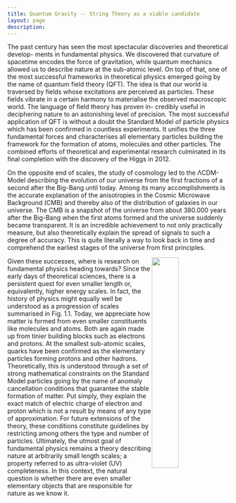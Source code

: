 ```yaml
---
title: Quantum Gravity -- String Theory as a viable candidate
layout: page
description: 
---
```



The past century has seen the most spectacular discoveries and theoretical develop- ments in fundamental physics. We discovered that curvature of spacetime encodes the force of gravitation, while quantum mechanics allowed us to describe nature at the sub-atomic level. On top of that, one of the most successful frameworks in theoretical physics emerged going by the name of quantum field theory (QFT). The idea is that our world is traversed by fields whose excitations are perceived as particles. These fields vibrate in a certain harmony to materialise the observed macroscopic world. The language of field theory has proven in- credibly useful in deciphering nature to an astonishing level of precision. The most successful application of QFT is without a doubt the Standard Model of particle physics which has been confirmed in countless experiments. It unifies the three fundamental forces and characterises all elementary particles building the framework for the formation of atoms, molecules and other particles. The combined efforts of theoretical and experimental research culminated in its final completion with the discovery of the Higgs in 2012.

On the opposite end of scales, the study of cosmology led to the ΛCDM-Model describing the evolution of our universe from the first fractions of a second after the Big-Bang until today. Among its many accomplishments is the accurate explanation of the anisotropies in the Cosmic Microwave Background (CMB) and thereby also of the distribution of galaxies in our universe. The CMB is a snapshot of the universe from about 380.000 years after the Big-Bang when the first atoms formed and the universe suddenly became transparent. It is an incredible achievement to not only practically measure, but also theoretically explain the spread of signals to such a degree of accuracy. This is quite literally a way to look back in time and comprehend the earliest stages of the universe from first principles.

<img style="float: right;" src="{{site.url}}images/Scales.pdf" width="35%" height="auto">

Given these successes, where is research on fundamental physics heading towards? Since the early days of theoretical sciences, there is a persistent quest for even smaller length or, equivalently, higher energy scales. In fact, the history of physics might equally well be understood as a progression of scales summarised in Fig. 1.1. Today, we appreciate how matter is formed from even smaller constituents like molecules and atoms. Both are again made up from tinier building blocks such as electrons and protons. At the smallest sub-atomic scales, quarks have been confirmed as the elementary particles forming protons and other hadrons. Theoretically, this is understood through a set of strong mathematical constraints on the Standard Model particles going by the name of anomaly cancellation conditions that guarantee the stable formation of matter. Put simply, they explain the exact match of electric charge of electron and proton which is not a result by means of any type of approximation. For future extensions of the theory, these conditions constitute guidelines by restricting among others the type and number of particles. Ultimately, the utmost goal of fundamental physics remains a theory describing nature at arbitrarily small length scales; a property referred to as ultra-violet (UV) completeness. In this context, the natural question is whether there are even smaller elementary objects that are responsible for nature as we know it.


